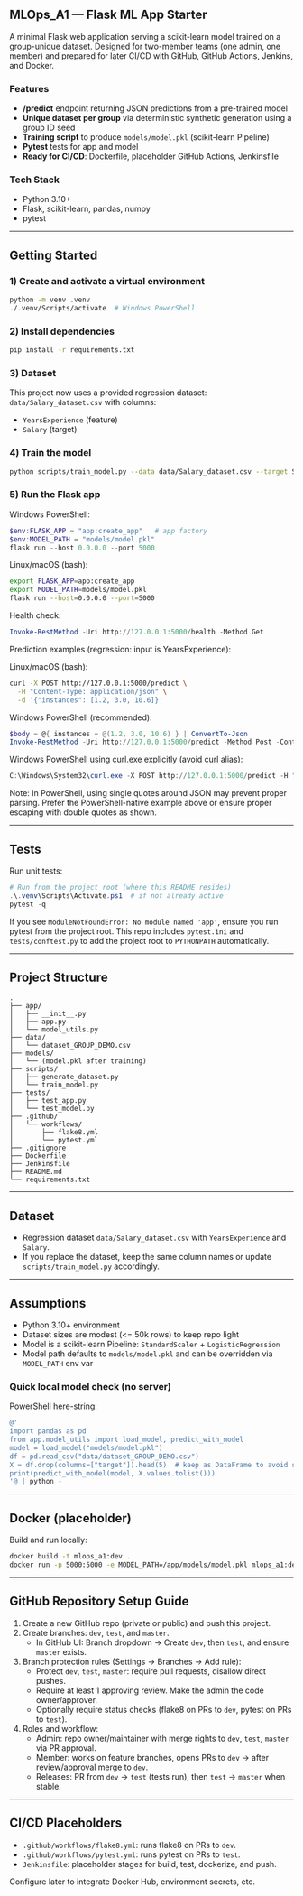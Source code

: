 ## MLOps_A1 — Flask ML App Starter

A minimal Flask web application serving a scikit-learn model trained on a group-unique dataset. Designed for two-member teams (one admin, one member) and prepared for later CI/CD with GitHub, GitHub Actions, Jenkins, and Docker.

### Features
- **/predict** endpoint returning JSON predictions from a pre-trained model
- **Unique dataset per group** via deterministic synthetic generation using a group ID seed
- **Training script** to produce `models/model.pkl` (scikit-learn Pipeline)
- **Pytest** tests for app and model
- **Ready for CI/CD**: Dockerfile, placeholder GitHub Actions, Jenkinsfile

### Tech Stack
- Python 3.10+
- Flask, scikit-learn, pandas, numpy
- pytest

---

## Getting Started

### 1) Create and activate a virtual environment
```bash
python -m venv .venv
./.venv/Scripts/activate  # Windows PowerShell
```

### 2) Install dependencies
```bash
pip install -r requirements.txt
```

### 3) Dataset
This project now uses a provided regression dataset: `data/Salary_dataset.csv` with columns:
- `YearsExperience` (feature)
- `Salary` (target)

### 4) Train the model
```bash
python scripts/train_model.py --data data/Salary_dataset.csv --target Salary --model-out models/model.pkl
```

### 5) Run the Flask app

Windows PowerShell:
```powershell
$env:FLASK_APP = "app:create_app"   # app factory
$env:MODEL_PATH = "models/model.pkl"
flask run --host 0.0.0.0 --port 5000
```

Linux/macOS (bash):
```bash
export FLASK_APP=app:create_app
export MODEL_PATH=models/model.pkl
flask run --host=0.0.0.0 --port=5000
```

Health check:
```powershell
Invoke-RestMethod -Uri http://127.0.0.1:5000/health -Method Get
```

Prediction examples (regression: input is YearsExperience):

Linux/macOS (bash):
```bash
curl -X POST http://127.0.0.1:5000/predict \
  -H "Content-Type: application/json" \
  -d '{"instances": [1.2, 3.0, 10.6]}'
```

Windows PowerShell (recommended):
```powershell
$body = @{ instances = @(1.2, 3.0, 10.6) } | ConvertTo-Json
Invoke-RestMethod -Uri http://127.0.0.1:5000/predict -Method Post -ContentType "application/json" -Body $body
```

Windows PowerShell using curl.exe explicitly (avoid curl alias):
```powershell
C:\Windows\System32\curl.exe -X POST http://127.0.0.1:5000/predict -H "Content-Type: application/json" -d '{"instances":[1.2,3.0,10.6]}'
```

Note: In PowerShell, using single quotes around JSON may prevent proper parsing. Prefer the PowerShell-native example above or ensure proper escaping with double quotes as shown.

---

## Tests
Run unit tests:
```powershell
# Run from the project root (where this README resides)
.\.venv\Scripts\Activate.ps1  # if not already active
pytest -q
```

If you see `ModuleNotFoundError: No module named 'app'`, ensure you run pytest from the project root. This repo includes `pytest.ini` and `tests/conftest.py` to add the project root to `PYTHONPATH` automatically.

---

## Project Structure
```text
.
├── app/
│   ├── __init__.py
│   ├── app.py
│   └── model_utils.py
├── data/
│   └── dataset_GROUP_DEMO.csv
├── models/
│   └── (model.pkl after training)
├── scripts/
│   ├── generate_dataset.py
│   └── train_model.py
├── tests/
│   ├── test_app.py
│   └── test_model.py
├── .github/
│   └── workflows/
│       ├── flake8.yml
│       └── pytest.yml
├── .gitignore
├── Dockerfile
├── Jenkinsfile
├── README.md
└── requirements.txt
```

---

## Dataset
- Regression dataset `data/Salary_dataset.csv` with `YearsExperience` and `Salary`.
- If you replace the dataset, keep the same column names or update `scripts/train_model.py` accordingly.

---

## Assumptions
- Python 3.10+ environment
- Dataset sizes are modest (<= 50k rows) to keep repo light
- Model is a scikit-learn Pipeline: `StandardScaler` + `LogisticRegression`
- Model path defaults to `models/model.pkl` and can be overridden via `MODEL_PATH` env var

### Quick local model check (no server)
PowerShell here-string:
```powershell
@'
import pandas as pd
from app.model_utils import load_model, predict_with_model
model = load_model("models/model.pkl")
df = pd.read_csv("data/dataset_GROUP_DEMO.csv")
X = df.drop(columns=["target"]).head(5)  # keep as DataFrame to avoid sklearn warning
print(predict_with_model(model, X.values.tolist()))
'@ | python -
```

---

## Docker (placeholder)
Build and run locally:
```bash
docker build -t mlops_a1:dev .
docker run -p 5000:5000 -e MODEL_PATH=/app/models/model.pkl mlops_a1:dev
```

---

## GitHub Repository Setup Guide
1) Create a new GitHub repo (private or public) and push this project.
2) Create branches: `dev`, `test`, and `master`.
   - In GitHub UI: Branch dropdown → Create `dev`, then `test`, and ensure `master` exists.
3) Branch protection rules (Settings → Branches → Add rule):
   - Protect `dev`, `test`, `master`: require pull requests, disallow direct pushes.
   - Require at least 1 approving review. Make the admin the code owner/approver.
   - Optionally require status checks (flake8 on PRs to `dev`, pytest on PRs to `test`).
4) Roles and workflow:
   - Admin: repo owner/maintainer with merge rights to `dev`, `test`, `master` via PR approval.
   - Member: works on feature branches, opens PRs to `dev` → after review/approval merge to `dev`.
   - Releases: PR from `dev` → `test` (tests run), then `test` → `master` when stable.

---

## CI/CD Placeholders
- `.github/workflows/flake8.yml`: runs flake8 on PRs to `dev`.
- `.github/workflows/pytest.yml`: runs pytest on PRs to `test`.
- `Jenkinsfile`: placeholder stages for build, test, dockerize, and push.

Configure later to integrate Docker Hub, environment secrets, etc.


